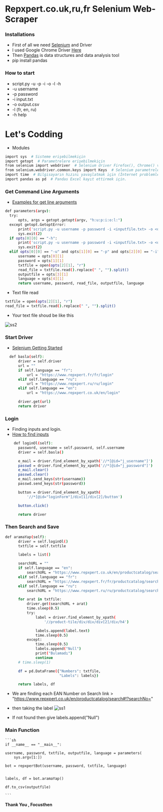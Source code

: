 # Repxpert.co.uk,ru,fr Selenium Web-Scraper

  ### Installations
  - First of all we need [Selenium](https://selenium-python.readthedocs.io/installation.html#) and Driver
  - I used Google Chrome Driver [Here](https://sites.google.com/a/chromium.org/chromedriver/downloads)
  - Then [Pandas](https://pandas.pydata.org/index.html) is data structures and data analysis tool
  - pip install pandas
  
  
  ### How to start
  
  - script.py -u  -p  -i  -o  -l  -h
  - -u username
  - -p password
  - -i input.txt
  - -o output.csv
  - -l (fr, en, ru)
  - -h help
  
  
# Let's Codding
  
  - Modules
  
  ```sh
  import sys  # Sisteme erişebilmekiçin
  import getopt  # Parametrelere erişebilmekiçin
  from selenium import webdriver  # Selenium driver Firefox(), Chrome() vb.
  from selenium.webdriver.common.keys import Keys  # Selenium parametreleri
  import time  # Bilgisayarın hızını yavaşlatmak için (İnternet problemleri -_-)
  import pandas as pd  # Pandas Excel kayıt ettirmek için.
  ```
  
  ### Get Command Line Arguments
  
  - [Examples for get line arguments](https://www.tutorialspoint.com/python/python_command_line_arguments.htm)
  
  ```sh
  def parameters(argv):
    try:
        opts, args = getopt.getopt(argv, "h:u:p:i:o:l:")
    except getopt.GetoptError:
        print('script.py -u username -p password -i <inputfile.txt> -o <output.csv> -l languege(fr,en,ru) -h Help')
        sys.exit(2)
    if opts[0][0] == "-h":
        print('script.py -u username -p password -i <inputfile.txt> -o <output.csv> -l languege(fr,en,ru) -h Help')
        sys.exit(2)
    elif opts[0][0] == "-u" and opts[1][0] == "-p" and opts[2][0] == "-i" and opts[3][0] == "-o" and opts[4][0] == "-l":
        username = opts[0][1]
        password = opts[1][1]
        txtfile = open(opts[2][1], "r")
        read_file = txtfile.read().replace(" ", "").split()
        outputfile = opts[3][1]
        language = opts[4][1]
        return username, password, read_file, outputfile, language
  ```
  
  - Text file read
  ```sh
  txtfile = open(opts[2][1], "r")
  read_file = txtfile.read().replace(" ", "").split()
  ```
  - Your text file shoud be like this
  
  ![ss2](https://user-images.githubusercontent.com/47830409/65287573-603b3080-db4c-11e9-817e-6a68eb58d567.PNG)

  
  ### Start Driver
  
  - [Selenium Getting Started](https://selenium-python.readthedocs.io/getting-started.html)
  
  ```sh
    def basla(self):
        driver = self.driver
        url = ""
        if self.language == "fr":
            url = "https://www.repxpert.fr/fr/login"
        elif self.language == "ru":
            url = "https://www.repxpert.ru/ru/login"
        elif self.language == "en":
            url = "https://www.repxpert.co.uk/en/login"

        driver.get(url)
        return driver
  ```
  
  ### Login
  
  - Finding inputs and login.
  - [How to find inputs](https://selenium-python.readthedocs.io/locating-elements.html)
  
  ```sh
      def loginOl(self):
        password, username = self.password, self.username
        driver = self.basla()

        e_mail = driver.find_element_by_xpath('//*[@id="j_username"]')
        passwd = driver.find_element_by_xpath('//*[@id="j_password"]')
        e_mail.clear()
        passwd.clear()
        e_mail.send_keys(str(username))
        passwd.send_keys(str(password))

        button = driver.find_element_by_xpath(
            '//*[@id="loginForm"]/div[1]/div[2]/button')

        button.click()

        return driver
  ```
  
  ### Then Search and Save
  
  ```sh
  def aramaYap(self):
        driver = self.loginOl()
        txtfile = self.txtfile

        labels = list()

        searchURL = ""
        if self.language == "en":
            searchURL = "https://www.repxpert.co.uk/en/productcatalog/search#!?searchNo="
        elif self.language == "fr":
            searchURL = "https://www.repxpert.fr/fr/productcatalog/search#!?searchNo="
        elif self.language == "ru":
            searchURL = "https://www.repxpert.ru/ru/productcatalog/search#!?searchNo="

        for arat in txtfile:
            driver.get(searchURL + arat)
            time.sleep(0.5)
            try:
                label = driver.find_element_by_xpath(
                    '//product-tile/div/div/div[2]/div/h4')

                labels.append(label.text)
                time.sleep(0.5)
            except:
                time.sleep(0.5)
                labels.append("Null")
                print("Bulamadı")
                continue
        # time.sleep(1)

        df = pd.DataFrame({"Numbers": txtfile,
                           "Labels": labels})

        return labels, df
  ```
  - We are finding each EAN Number on Search link > "https://www.repxpert.co.uk/en/productcatalog/search#!?searchNo="
  - then taking the label
  ![ss1](https://user-images.githubusercontent.com/47830409/65287652-a0021800-db4c-11e9-8f50-7e67d876cbd8.PNG)

  - If not found then give labels.append("Null")
  
  
  ### Main Function
  
    ```sh
    if __name__ == "__main__":

    username, password, txtfile, outputfile, language = parameters(
        sys.argv[1:])

    bot = repxpertBot(username, password, txtfile, language)


    labels, df = bot.aramaYap()
    
    df.to_csv(outputfile)
    
    ```
  **Thank You , Focusthen**
